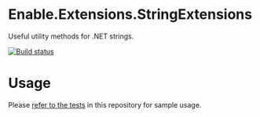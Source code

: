 # Enable.Extensions.StringExtensions

Useful utility methods for .NET strings.

[![Build status](https://ci.appveyor.com/api/projects/status/raj5v6ms7f2vp17w?svg=true)](https://ci.appveyor.com/project/EnableSoftware/enable-extensions-stringextensions)

# Usage

Please [refer to the tests](https://github.com/EnableSoftware/Enable.Extensions.StringExtensions/tree/master/test/StringExtensions.Test) in this repository for sample usage.